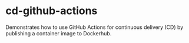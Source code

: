 # cd-github-actions

Demonstrates how to use GitHub Actions for continuous delivery (CD) by publishing a container image to Dockerhub.
